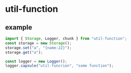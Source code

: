 <!--
 * @Descripttion:
 * @Author: xianghaifeng
 * @Date: 2023-03-17 15:53:43
 * @LastEditors: xianghaifeng
 * @LastEditTime: 2023-03-17 16:00:26
-->

# util-function

## example

```javascript
import { Storage, Logger, chunk } from "util-function";
const storage = new Storage();
storage.set("a", "{name:22}");
storage.get("a");

const logger = new Logger();
logger.capsule("util-funcrion", "some function");
```

